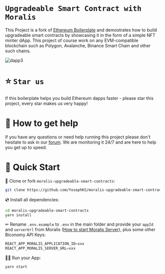 # `Upgradeable Smart Contract with Moralis`

This Project is a fork of [Ethereum Boilerplate](https://github.com/ethereum-boilerplate/ethereum-boilerplate) and demostrates how to build upgradeable smart contracts by showcasing it in the form of a simple NFT minter dApp. This project of course work on any EVM-compatible blockchain such as Polygon, Avalanche, Binance Smart Chain and other such chains.

![dapp3](https://github.com/YosephKS/moralis-biconomy-metatransactions/blob/main/preview.gif)

# ⭐️ `Star us`
If this boilerplate helps you build Ethereum dapps faster - please star this project, every star makes us very happy!

# 🤝 How to get help
If you have any questions or need help running this project please don't hesitate to ask in our [forum](https://forum.moralis.io/t/moralis-upgradeable-smart-contract-tutorial/8381). We are monitoring it 24/7 and are here to help you get up to speed.

# 🚀 Quick Start

📄 Clone or fork `moralis-upgradeable-smart-contracts`:
```sh
git clone https://github.com/YosephKS/moralis-upgradeable-smart-contracts.git
```
💿 Install all dependencies:
```sh
cd moralis-upgradeable-smart-contracts
yarn install 
```
✏ Rename `.env.example` to `.env` in the main folder and provide your `appId` and `serverUrl` from Moralis ([How to start Moralis Server](https://docs.moralis.io/moralis-server/getting-started/create-a-moralis-server)), plus some other Biconomy API Keys:
```jsx
REACT_APP_MORALIS_APPLICATION_ID=xxx
REACT_APP_MORALIS_SERVER_URL=xxx
```
🚴‍♂️ Run your App:
```sh
yarn start
```


